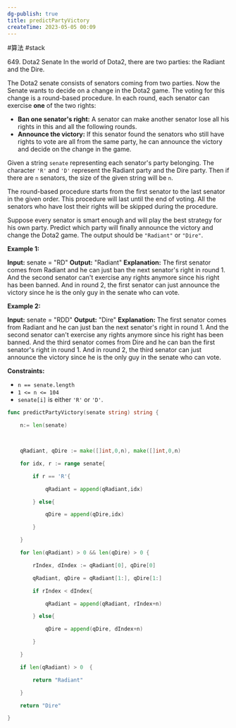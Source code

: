 ```yaml
---
dg-publish: true
title: predictPartyVictory
createTime: 2023-05-05 00:09  
---
```


#算法 #stack

649. Dota2 Senate
In the world of Dota2, there are two parties: the Radiant and the Dire.

The Dota2 senate consists of senators coming from two parties. Now the Senate wants to decide on a change in the Dota2 game. The voting for this change is a round-based procedure. In each round, each senator can exercise **one** of the two rights:

-   **Ban one senator's right:** A senator can make another senator lose all his rights in this and all the following rounds.
-   **Announce the victory:** If this senator found the senators who still have rights to vote are all from the same party, he can announce the victory and decide on the change in the game.

Given a string `senate` representing each senator's party belonging. The character `'R'` and `'D'` represent the Radiant party and the Dire party. Then if there are `n` senators, the size of the given string will be `n`.

The round-based procedure starts from the first senator to the last senator in the given order. This procedure will last until the end of voting. All the senators who have lost their rights will be skipped during the procedure.

Suppose every senator is smart enough and will play the best strategy for his own party. Predict which party will finally announce the victory and change the Dota2 game. The output should be `"Radiant"` or `"Dire"`.

**Example 1:**

**Input:** senate = "RD"
**Output:** "Radiant"
**Explanation:** 
The first senator comes from Radiant and he can just ban the next senator's right in round 1. 
And the second senator can't exercise any rights anymore since his right has been banned. 
And in round 2, the first senator can just announce the victory since he is the only guy in the senate who can vote.

**Example 2:**

**Input:** senate = "RDD"
**Output:** "Dire"
**Explanation:** 
The first senator comes from Radiant and he can just ban the next senator's right in round 1. 
And the second senator can't exercise any rights anymore since his right has been banned. 
And the third senator comes from Dire and he can ban the first senator's right in round 1. 
And in round 2, the third senator can just announce the victory since he is the only guy in the senate who can vote.

**Constraints:**

-   `n == senate.length`
-   `1 <= n <= 104`
-   `senate[i]` is either `'R'` or `'D'`.
```go
func predictPartyVictory(senate string) string {

    n:= len(senate)

  

    qRadiant, qDire := make([]int,0,n), make([]int,0,n)

    for idx, r := range senate{

        if r == 'R'{

            qRadiant = append(qRadiant,idx)

        } else{

            qDire = append(qDire,idx)

        }

    }

    for len(qRadiant) > 0 && len(qDire) > 0 {

        rIndex, dIndex := qRadiant[0], qDire[0]

        qRadiant, qDire = qRadiant[1:], qDire[1:]

        if rIndex < dIndex{

            qRadiant = append(qRadiant, rIndex+n)

        } else{

            qDire = append(qDire, dIndex+n)

        }

    }

    if len(qRadiant) > 0  {

        return "Radiant"

    }

    return "Dire"

}
```
